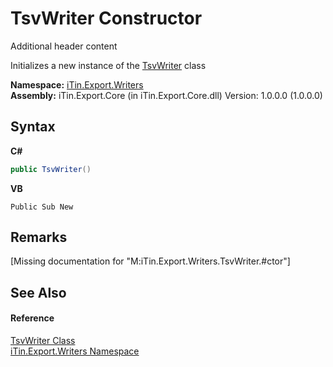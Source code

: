 # TsvWriter Constructor 
Additional header content 

Initializes a new instance of the <a href="e8b1f863-79c8-7e03-e514-e70ca0227fab">TsvWriter</a> class

**Namespace:**&nbsp;<a href="e20f9067-68c3-b137-ea41-2fb08bbbee45">iTin.Export.Writers</a><br />**Assembly:**&nbsp;iTin.Export.Core (in iTin.Export.Core.dll) Version: 1.0.0.0 (1.0.0.0)

## Syntax

**C#**<br />
``` C#
public TsvWriter()
```

**VB**<br />
``` VB
Public Sub New
```


## Remarks
\[Missing <remarks> documentation for "M:iTin.Export.Writers.TsvWriter.#ctor"\]

## See Also


#### Reference
<a href="e8b1f863-79c8-7e03-e514-e70ca0227fab">TsvWriter Class</a><br /><a href="e20f9067-68c3-b137-ea41-2fb08bbbee45">iTin.Export.Writers Namespace</a><br />